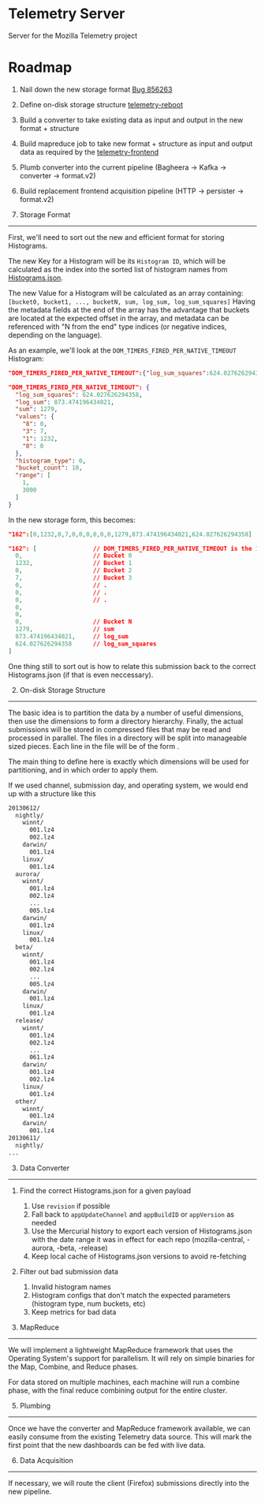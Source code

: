 Telemetry Server
================

Server for the Mozilla Telemetry project

Roadmap
=======

1. Nail down the new storage format [Bug 856263](https://bugzilla.mozilla.org/show_bug.cgi?id=856263)
2. Define on-disk storage structure [telemetry-reboot](https://etherpad.mozilla.org/telemetry-reboot)
3. Build a converter to take existing data as input and output in the new format + structure
4. Build mapreduce job to take new format + structure as input and output data as required by the [telemetry-frontend](https://github.com/tarasglek/telemetry-frontend)
5. Plumb converter into the current pipeline (Bagheera -> Kafka -> converter -> format.v2)
6. Build replacement frontend acquisition pipeline (HTTP -> persister -> format.v2)


1. Storage Format
-----------------

First, we'll need to sort out the new and efficient format for storing Histograms.

The new Key for a Histogram will be its `Histogram ID`, which will be calculated as the index into the sorted list of histogram names from [Histograms.json](http://hg.mozilla.org/mozilla-central/file/tip/toolkit/components/telemetry/Histograms.json).

The new Value for a Histogram will be calculated as an array containing:
`[bucket0, bucket1, ..., bucketN, sum, log_sum, log_sum_squares]`
Having the metadata fields at the end of the array has the advantage that buckets are located at the expected offset in the array, and metadata can be referenced with "N from the end" type indices (or negative indices, depending on the language).

As an example, we'll look at the `DOM_TIMERS_FIRED_PER_NATIVE_TIMEOUT` Histogram:
``` json Original format (minimal)
"DOM_TIMERS_FIRED_PER_NATIVE_TIMEOUT":{"log_sum_squares":624.027626294358,"log_sum":873.474196434021,"sum":1279,"values":{"8":0,"3":7,"1":1232,"0":0},"histogram_type":0,"bucket_count":10,"range":[1,3000]}
```
``` json Original format (expanded for readability)
"DOM_TIMERS_FIRED_PER_NATIVE_TIMEOUT": {
  "log_sum_squares": 624.027626294358,
  "log_sum": 873.474196434021,
  "sum": 1279,
  "values": {
    "8": 0,
    "3": 7,
    "1": 1232,
    "0": 0
  },
  "histogram_type": 0,
  "bucket_count": 10,
  "range": [
    1,
    3000
  ]
}
```

In the new storage form, this becomes:
``` json Converted format (minimal)
"162":[0,1232,0,7,0,0,0,0,0,0,1279,873.474196434021,624.027626294358]
```
``` json Converted format (expanded)
"162": [                // DOM_TIMERS_FIRED_PER_NATIVE_TIMEOUT is the 162nd Histogram in Histograms.json (by name)
  0,                    // Bucket 0
  1232,                 // Bucket 1
  0,                    // Bucket 2
  7,                    // Bucket 3
  0,                    // .
  0,                    // .
  0,                    // .
  0,                    
  0,                    
  0,                    // Bucket N
  1279,                 // sum
  873.474196434021,     // log_sum
  624.027626294358      // log_sum_squares
]
```

One thing still to sort out is how to relate this submission back to the correct Histograms.json (if that is even neccessary).



2. On-disk Storage Structure
----------------------------

The basic idea is to partition the data by a number of useful dimensions, then use the dimensions to form a directory hierarchy. Finally, the actual submissions will be stored in compressed files that may be read and processed in parallel. The files in a directory will be split into manageable sized pieces. Each line in the file will be of the form <uuid><tab><json>.

The main thing to define here is exactly which dimensions will be used for partitioning, and in which order to apply them.

If we used channel, submission day, and operating system, we would end up with a structure like this
``` bash File Layout
20130612/
  nightly/
    winnt/
      001.lz4
      002.lz4
    darwin/
      001.lz4
    linux/
      001.lz4
  aurora/
    winnt/
      001.lz4
      002.lz4
      ...
      005.lz4
    darwin/
      001.lz4
    linux/
      001.lz4
  beta/
    winnt/
      001.lz4
      002.lz4
      ...
      005.lz4
    darwin/
      001.lz4
    linux/
      001.lz4
  release/
    winnt/
      001.lz4
      002.lz4
      ...
      061.lz4
    darwin/
      001.lz4
      002.lz4
    linux/
      001.lz4
  other/
    winnt/
      001.lz4
    darwin/
      001.lz4
20130611/
  nightly/
...
```


3. Data Converter
-----------------

1. Find the correct Histograms.json for a given payload
    1. Use `revision` if possible
    2. Fall back to `appUpdateChannel` and `appBuildID` or `appVersion` as needed
    3. Use the Mercurial history to export each version of Histograms.json with the date range it was in effect for each repo (mozilla-central, -aurora, -beta, -release)
    4. Keep local cache of Histograms.json versions to avoid re-fetching
2. Filter out bad submission data
    1. Invalid histogram names
    2. Histogram configs that don't match the expected parameters (histogram type, num buckets, etc)
    3. Keep metrics for bad data


4. MapReduce
------------

We will implement a lightweight MapReduce framework that uses the Operating System's support for parallelism.  It will rely on simple binaries for the Map, Combine, and Reduce phases.

For data stored on multiple machines, each machine will run a combine phase, with the final reduce combining output for the entire cluster.

5. Plumbing
-----------

Once we have the converter and MapReduce framework available, we can easily consume from the existing Telemetry data source. This will mark the first point that the new dashboards can be fed with live data.

6. Data Acquisition
-------------------

If necessary, we will route the client (Firefox) submissions directly into the new pipeline.
